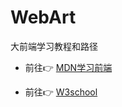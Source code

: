 # WebArt
大前端学习教程和路径

- 前往👉 [MDN学习前端]("https://developer.mozilla.org/zh-CN/docs/Learn")

- 前往👉 [W3school]("http://www.w3school.com.cn/")